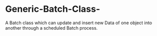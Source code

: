 # Generic-Batch-Class-
A  Batch class which can update and insert new Data of one object into another through a scheduled Batch process.

